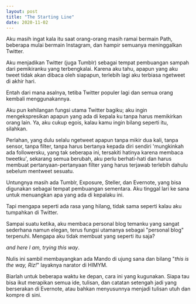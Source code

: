 ```yaml
---
layout: post
title: "The Starting Line"
date: 2020-11-02
---
```



Aku masih ingat kala itu saat orang-orang masih ramai bermain Path, beberapa mulai bermain Instagram, dan hampir semuanya meninggalkan Twitter.<br>


Aku menjadikan Twitter (juga Tumblr) sebagai tempat pembuangan sampah dari pemikiranku yang terbengkalai. Karena aku tahu, apapun yang aku tweet tidak akan dibaca oleh siapapun, terlebih lagi aku terbiasa ngetweet di akhir hari.<br>


Entah dari mana asalnya, tetiba Twitter populer lagi dan semua orang kembali menggunakannya.<br> 


Aku pun kehilangan fungsi utama Twitter bagiku; aku ingin mengekspresikan apapun yang ada di kepala ku tanpa harus memikirkan orang lain. Ya, aku cukup egois, kalau kamu ingin bilang seperti itu, silahkan.<br>


Perlahan, yang dulu selalu ngetweet apapun tanpa mikir dua kali, tanpa sensor, tanpa filter, tanpa harus bertanya kepada diri sendiri 'mungkinkah ada followersku, yang tak seberapa ini, tersakiti hatinya karena membaca tweetku', sekarang semua berubah, aku perlu berhati-hati dan harus membuat pertanyaan-pertanyaan filter yang harus terjawab terlebih dahulu sebelum mentweet sesuatu. <br>


Untungnya masih ada Tumblr, Exposure, Steller, dan Evernote, yang bisa digunakan sebagai tempat pembuangan sementara. Aku tinggal lari ke sana untuk menuangkan apa yang ada di kepalaku ini. <br>

Tapi mengapa seperti ada rasa yang hilang, tidak sama seperti kalau aku tumpahkan di Twitter. <br> 

Sampai suatu ketika, aku membaca personal blog temanku yang sangat sederhana namun elegan, terus fungsi utamanya sebagai "personal blog" terpenuhi. Mengapa aku tidak membuat yang seperti itu saja? <br>

*and here I am, trying this way*. <br>

Nulis ini sambil membayangkan ada Mando di ujung sana dan bilang "*this is the way, Riz!*" layaknya narator di HIMYM. <br>

Biarlah untuk beberapa waktu ke depan, cara ini yang kugunakan. Siapa tau bisa ikut merapikan semua ide, tulisan, dan catatan setengah jadi yang berserakan di Evernote, atau bahkan menyusunnya menjadi tulisan utuh dan kompre di sini. <br>
